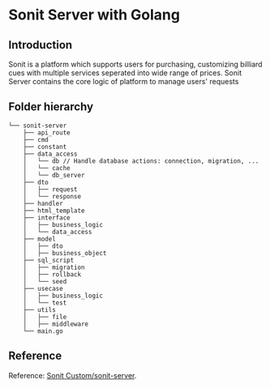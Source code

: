# Sonit Server with Golang
## Introduction
Sonit is a platform which supports users for purchasing, customizing billiard cues with multiple services seperated into wide range of prices. Sonit Server contains the core logic of platform to manage users' requests
## Folder hierarchy
```
└── sonit-server
    ├── api_route
    ├── cmd
    ├── constant
    ├── data_access
    │   └── db // Handle database actions: connection, migration, ...
    │   └── cache
    │   └── db_server
    ├── dto
    │   ├── request
    │   └── response
    ├── handler
    ├── html_template
    ├── interface
    │   ├── business_logic
    │   └── data_access
    ├── model 
    │   ├── dto
    │   ├── business_object
    ├── sql_script
    │   ├── migration
    │   ├── rollback
    │   └── seed
    ├── usecase
    │   ├── business_logic
    │   └── test
    ├── utils
    │   ├── file
    │   ├── middleware
    └── main.go
```


## Reference
Reference: [Sonit Custom/sonit-server](https://github.com/Sonit-Custom/sonit-server).  
